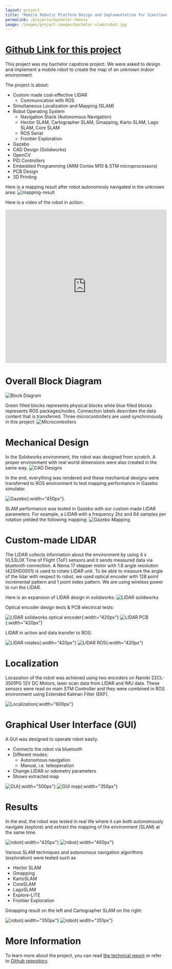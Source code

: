 ```yaml
---
layout: project
title: "Mobile Robotic Platform Design and Implementation for Simultaneous Localization and Mapping (SLAM)"
permalink: /projects/bachelor-thesis
image: /images/project-images/bachelor-slam/robot.jpg
---
```


# [Github Link for this project](https://github.com/samialperen/oko_slam)

This project was my bachelor capstone project. We were asked to design and implement a mobile robot
to create the map of an unknown indoor environment. 

The project is about:
* Custom made cost-effective LIDAR 
    * Communication with ROS
* Simultaneous Localization and Mapping (SLAM)
* Robot Operating System
    * Navigation Stack (Autonomous Navigation)
    * Hector SLAM, Cartographer SLAM, Gmapping, Karto SLAM, Lago SLAM, Core SLAM
    * ROS Serial
    * Frontier Exploration
* Gazebo
* CAD Design (Solidworks)
* OpenCV
* PID Controllers
* Embedded Programming (ARM Cortex M10 & STM microprocessors)
* PCB Design
* 3D Printing


Here is a mapping result after robot autonomosly navigated in the unknown area:
![mapping-result](/images/project-images/bachelor-slam/mapping-result.jpg)

Here is a video of the robot in action:
<iframe width="100%" height="478" src="https://www.youtube.com/embed/eFyuFZXPAJI" frameborder="0" allowfullscreen></iframe>
<br />

# Overall Block Diagram
![Block Diagram](/images/project-images/bachelor-slam/block-diagram.png)

Green filled blocks represents physical blocks while blue filled blocks represents ROS packages/nodes. Connection labels describes the data content that is transferred. Three microcontrollers are used synchronously in this project:
![Microcontrollers](/images/project-images/bachelor-slam/microcontrollers.png)

# Mechanical Design
In the Solidworks environment, the robot was designed from scratch. A proper environment with real world dimensions were also created in the same way.
![CAD Designs](/images/project-images/bachelor-slam/solidworks.jpg)

In the end, everything was rendered and these mechanical designs were transferred to ROS environment to test mapping performance in Gazebo simulator.

![Gazebo](/images/project-images/bachelor-slam/gazebo.png){:width="450px"}.

SLAM performance was tested in Gazebo with our custom made LIDAR parameters. For example, a LIDAR with a frequency 2hz and 64 samples per rotation yielded the following mapping:
![Gazebo Mapping](/images/project-images/bachelor-slam/test-gazebo.gif)

# Custom-made LIDAR
The LIDAR collects information about the environment by using 4 x VL53L0X Time of Flight (ToF) sensors and it sends measured data via bluetooth connection. A Nema 17 stepper motor with 1.8 angle resolution (42SHD0001) is used to rotate LIDAR unit. To be able to measure the angle of the lidar with respect to robot, we used optical encoder with 128 point incremental pattern and 1 point index pattern. We are using wireless power to run the LIDAR.

Here is an expansion of LIDAR design in solidworks:
![LIDAR solidworks](/images/project-images/bachelor-slam/lidar_2way.gif)

Optical encoder design tests & PCB electrical tests:

![LIDAR solidworks optical encoder](/images/project-images/bachelor-slam/lidar-solidworks.gif){:width="420px"}
![LIDAR PCB](/images/project-images/bachelor-slam/lidar-pcb.gif){:width="420px"}

LIDAR in action and data transfer to ROS:

![LIDAR rotates](/images/project-images/bachelor-slam/lidar-rotate.gif){:width="420px"}
![LIDAR ROS](/images/project-images/bachelor-slam/lidar-ros.gif){:width="420px"}


# Localization
Locazation of the robot was achieved using two encoders on Namiki 22CL-3501PG 12V DC Motors, laser scan data from LIDAR and IMU data. These sensors were read on main STM Controller and they were combined in ROS environment using Extended Kalman Filter (EKF).

![Localization](/images/project-images/bachelor-slam/odometry.png){:width="600px"}


# Graphical User Interface (GUI)
A GUI was designed to operate robot easily.
* Connects the robot via bluetooth
* Different modes:
    * Autonomous navigation
    * Manual, i.e. teleoperation
* Change LIDAR or odometry parameters
* Shows extracted map

![GUI](/images/project-images/bachelor-slam/gui.JPG){:width="500px"}
![GUI map](/images/project-images/bachelor-slam/gui-map.JPG){:width="350px"}

# Results 
In the end, the robot was tested in real life where it can both autonomously navigate (explore) and extract the mapping of the environment (SLAM) at the same time. 

![robot](/images/project-images/bachelor-slam/robot.jpg){:width="420px"}
![robot](/images/project-images/bachelor-slam/test-real.png){:width="460px"}

Various SLAM techniques and autonomous navigation algorithms (exploration) were tested such as 
* Hector SLAM
* Gmapping
* KartoSLAM
* CoreSLAM
* LagoSLAM
* Explore-LITE
* Frontier Exploration

Gmapping result on the left and Cartographer SLAM on the right:

![robot](/images/project-images/bachelor-slam/test-gmapping.png){:width="350px"}
![robot](/images/project-images/bachelor-slam/test-carto.png){:width="351px"}

# More Information
To learn more about the project, you can read [the technical report](/docs/bachelor-slam/final-report.pdf) or refer to [Github repository](https://github.com/samialperen/oko_slam).